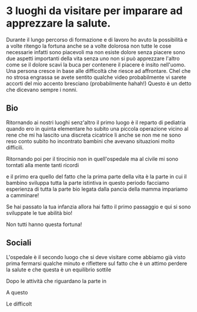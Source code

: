 # 3 luoghi da visitare per imparare ad apprezzare la salute.

Durante il lungo percorso di formazione e di lavoro ho avuto la possibilità e a volte ritengo la fortuna anche se a volte dolorosa non tutte le cose necessarie infatti sono piacevoli ma non esiste dolore senza piacere sono due aspetti importanti della vita senza uno non si può apprezzare l'altro come se il dolore scavi la buca per contenere il piacere  è insito nell'uomo.
Una persona cresce in base alle difficoltà che riesce ad affrontare.
Chel che no strosa engrassa se avete sentito qualche video probabilmente vi sarete accorti del mio accento bresciano (probabilmente hahah!) Questo è un detto che dicevano sempre i nonni.

## Bio
Ritornando ai nostri luoghi senz'altro il primo luogo è il reparto di pediatria quando ero in quinta elementare ho subito una piccola operazione vicino al rene che mi ha lascito una discreta cicatrice li anche se non me ne sono reso conto subito ho incontrato bambini che avevano situazioni molto difficili.

Ritornando poi per il tirocinio non in quell'ospedale ma al civile mi sono torntati alla mente tanti ricordi 

e il primo era quello del fatto che la prima parte della vita è la parte in cui il bambino sviluppa tutta la parte istintiva in questo periodo facciamo esperienza di tutta la parte bio 
legata dalla pancia della mamma impariamo a camminare! 

Se hai passato la tua infanzia allora hai fatto il primo passaggio e qui si sono sviluppate le tue abilità bio! 

Non tutti hanno questa fortuna! 

## Sociali

L'ospedale è il secondo luogo che si deve visitare come abbiamo già visto prima fermarsi qualche minuto e riflettere sul fatto che è un attimo perdere la salute e che questa è un equilibrio sottile 

Dopo le attività che riguardano la parte in

A questo

Le difficolt

<!-- Reparto di pediatria Istinto Bio 
Ospedale Relazione Psico
Casa di riposo Differenziazione  Sociale 
Le tre eta -->





  

<!--stackedit_data:
eyJoaXN0b3J5IjpbLTIxMzA1NzY5MiwxMzYxNDQ1NDAyLC0xMT
E4NDI0ODQxLC0xMDMyMzY3MjUxXX0=
-->